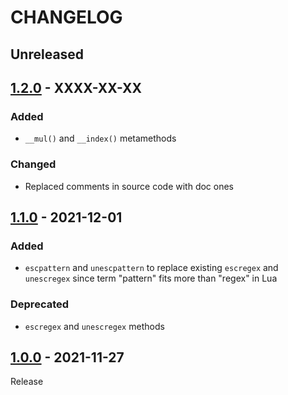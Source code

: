 # CHANGELOG
## Unreleased

## [1.2.0](../../compare/1.1.0..1.2.0) - XXXX-XX-XX
### Added
- `__mul()` and `__index()` metamethods
### Changed
- Replaced comments in source code with doc ones

## [1.1.0](../../compare/1.0.0..1.1.0) - 2021-12-01
### Added
- `escpattern` and `unescpattern` to replace existing `escregex` and `unescregex` since term "pattern" fits more than "regex" in Lua

### Deprecated
- `escregex` and `unescregex` methods

## [1.0.0](../../tree/1.0.0) - 2021-11-27
Release
